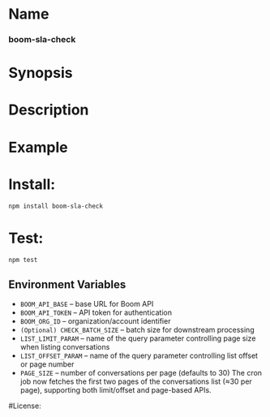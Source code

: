 # Name
### boom-sla-check

# Synopsis


# Description

# Example

# Install:
`npm install boom-sla-check`

# Test:
`npm test`

## Environment Variables

- `BOOM_API_BASE` – base URL for Boom API
- `BOOM_API_TOKEN` – API token for authentication
- `BOOM_ORG_ID` – organization/account identifier
- `(Optional) CHECK_BATCH_SIZE` – batch size for downstream processing
- `LIST_LIMIT_PARAM` – name of the query parameter controlling page size when listing conversations
- `LIST_OFFSET_PARAM` – name of the query parameter controlling list offset or page number
- `PAGE_SIZE` – number of conversations per page (defaults to 30)
The cron job now fetches the first two pages of the conversations list (≈30 per page), supporting both limit/offset and page-based APIs.

#License:

